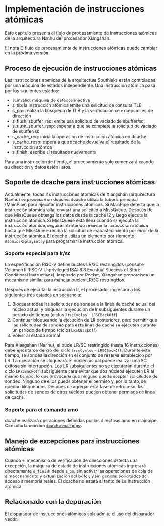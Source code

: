 # Implementación de instrucciones atómicas

Este capítulo presenta el flujo de procesamiento de instrucciones atómicas de la arquitectura Nanhu del procesador Xiangshan.

!!! nota
 El flujo de procesamiento de instrucciones atómicas puede cambiar en la próxima versión

## Proceso de ejecución de instrucciones atómicas

Las instrucciones atómicas de la arquitectura Southlake están controladas por una máquina de estados independiente. Una instrucción atómica pasa por los siguientes estados:

* s_invalid: máquina de estados inactiva
* s_tlb: la instrucción atómica emite una solicitud de consulta TLB
* s_pm: realiza la búsqueda de TLB y la verificación de excepciones de dirección
* s_flush_sbuffer_req: emite una solicitud de vaciado de sbuffer/sq
* s_flush_sbuffer_resp: esperar a que se complete la solicitud de vaciado de sbuffer/sq
* s_cache_req: inicia la operación de instrucción atómica en dcache
* s_cache_resp: espera a que dcache devuelva el resultado de la instrucción atómica
* s_finish: escribe el resultado nuevamente

Para una instrucción de tienda, el procesamiento solo comenzará cuando su dirección y datos estén listos.

## Soporte de dcache para instrucciones atómicas

Actualmente, todas las instrucciones atómicas de Xiangshan (arquitectura Nanhu) se procesan en dcache. dcache utiliza la tubería principal (MainPipe) para ejecutar instrucciones atómicas. Si MainPipe detecta que la instrucción atómica falla, enviará una solicitud a MissQueue. Después de que MissQueue obtenga los datos desde la caché l2 y luego ejecute la instrucción atómica. Si MissQueue está llena cuando se ejecuta la instrucción atómica, seguirá intentando reenviar la instrucción atómica hasta que MissQueue reciba la solicitud de reabastecimiento por error de la instrucción atómica. El dcache utiliza un elemento por elemento `AtomicsReplayEntry` para programar la instrucción atómica.

### Soporte especial para lr/sc

La especificación RISC-V define bucles LR/SC restringidos (consulte Volumen I: RISC-V Unprivileged ISA: 8.3 Eventual Success of Store-Conditional Instructions). Inspirado por Rocket, Xiangshan proporciona un mecanismo similar para manejar bucles LR/SC restringidos.

Después de ejecutar la instrucción lr, el procesador ingresará a los siguientes tres estados en secuencia:

1. Bloquear todas las solicitudes de sondeo a la línea de caché actual del núcleo actual y bloquear la ejecución de lr subsiguientes durante un período de tiempo (ciclos `lrscCycles` - `LRSCBackOff`)
1. Continuar bloqueando la ejecución de LR posteriores, pero permitir que las solicitudes de sondeo para esta línea de caché se ejecuten durante un período de tiempo (ciclos `LRSCBackOff`)
1. Volver al estado normal

Para Xiangshan (Nanhu), el bucle LR/SC restringido (hasta 16 instrucciones) debe ejecutarse dentro del ciclo `lrscCycles` - `LRSCBackOff`. Durante este tiempo, se sondea la dirección en el conjunto de reserva establecido por LR. La operación se bloqueará. El núcleo actual puede realizar una SC exitosa sin interrupción. Los LR subsiguientes no se ejecutarán durante el ciclo `LRSCBackOff` subsiguiente para evitar que dos núcleos ejecuten LR al mismo tiempo, lo que provocaría que ninguno pueda aceptar solicitudes de sondeo. Ninguno de ellos puede obtener el permiso y, por lo tanto, se quedan bloqueados. Después de agregar esta fase de retroceso, las solicitudes de sondeo de otros núcleos pueden obtener permisos de línea de caché.

### Soporte para el comando amo

dcache realizará operaciones definidas por las directivas amo en mainpipe. Consulte la sección [dcache mainpipe](../dcache/main_pipe.md#stage-2).

## Manejo de excepciones para instrucciones atómicas

Cuando el mecanismo de verificación de direcciones detecta una excepción, la máquina de estado de instrucciones atómicas ingresará directamente `s_finish` desde `s_pm`, sin activar las operaciones de cola de almacenamiento y actualización del búfer, y sin generar solicitudes de acceso a memoria reales. El dcache no estará al tanto de La instrucción atómica.

## Relacionado con la depuración

El disparador de instrucciones atómicas solo admite el uso del disparador vaddr.
